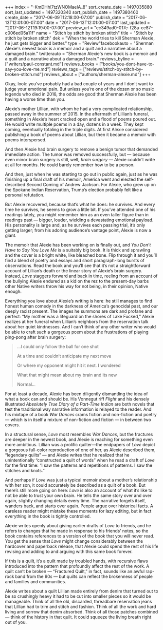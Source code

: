 +++
index = "-KmDHhI7tzWNOMaeIA_8"
sort_create_date = 1497035880
sort_last_updated = 1497320340
sort_publish_date = 1497380460
create_date = "2017-06-09T12:18:00-07:00"
publish_date = "2017-06-13T12:01:00-07:00"
date = "2017-06-13T12:01:00-07:00"
last_updated = "2017-06-12T19:19:00-07:00"
preview_url = "ec349ad0-017e-f28a-ce87-c006ed05a11f"
name = "Stitch by stitch by broken stitch"
title = "Stitch by stitch by broken stitch"
dek = "When the world tries to kill Sherman Alexie, he just gets bigger and better."
type = "Review"facebookauto = "Sherman Alexie's newest book is a memoir and a quilt and a narrative about a damaged brain."
twitterauto = "Sherman Alexie's new book is a memoir and a quilt and a narrative about a damaged brain."
reviews_byline = ["writers/paul-constant.md"]
reviews_books = ["books/you-dont-have-to-say-you-love-me.md"]
reviews_tags = ["reviews/stitch-by-stitch-by-broken-stitch.md"]
reviews_about = ["authors/sherman-alexie.md"]
+++

Okay, look: you’ve probably had a bad couple of years and I don’t want to judge your emotional pain. But unless you’re one of the dozen or so music legends who died in 2016, the odds are good that Sherman Alexie has been having a worse time than you. 

Alexie’s mother Lillian, with whom he had a very complicated relationship, passed away in the summer of 2015.  In the aftermath of Lillian’s funeral, something in Alexie’s heart cracked open and a flood of poems poured out. He would write multiple poems in a day, dozens in a week. They kept coming, eventually totaling in the triple digits. At first Alexie considered publishing a book of poems about Lillian, but then it became a memoir with poems interspersed.

And then Alexie had brain surgery to remove a benign tumor that demanded immediate action. The tumor was removed successfully, but — because even minor brain surgery is still, well, *brain surgery* — Alexie couldn’t write at all for months. He could barely remember how to be a person.

And then, just when he was starting to go out in public again, just as he was finishing up a final draft of his memoir, America went and elected the self-described Second Coming of Andrew Jackson. For Alexie, who grew up on the Spokane Indian Reservation, Trump’s election probably felt like a personal refutation. 

But Alexie recovered, because that’s what he does: he survives. And every time he survives, he seems to grow a little bit. If you’ve attended one of his readings lately, you might remember him as an even taller figure than in readings past — bigger, louder, wielding a devastating emotional payload. His personality is large and, as he survives each passing trial, it’s only getting larger; from his adoring audience’s vantage point, Alexie is now a giant. 

The memoir that Alexie has been working on is finally out, and *You Don’t Have to Say You Love Me* is a suitably big book. It is thick and sprawling and the cover is a bright white, like bleached bone. Flip through it and you’ll find a blend of poetry and essays and short paragraph-long bursts of observations. Read the book and you’ll see that it’s not a straightforward account of Lillian’s death or the linear story of Alexie’s brain surgery. Instead, *Love* staggers forward and back in time, reeling from an account of the bullying Alexie endured as a kid on the rez to the present-day barbs other Native writers throw his way for not being, in their opinion, Native enough.

Everything you love about Alexie’s writing is here: he still manages to find honest human comedy in the darkness of America’s genocidal past, and our deeply racist present. The images he summons are dark and profane and perfect: “My mother was a lifeguard on the shores of Lake Fucked,” Alexie realizes at her funeral when Lillian’s neighbors from the reservation talk about her quiet kindnesses. And I can’t think of any other writer who would be able to craft such a gorgeous poem about the frustrations of playing ping-pong after brain surgery:

<blockquote><p>…I could only follow the ball for one shot</p>
<p>At a time and couldn’t anticipate my next move</p>
<p>Or where my opponent might hit it next. I wondered</p>
<p></p>
<p>What that might mean about my brain and its new</p>
<p>Normal…</p></blockquote>

For at least a decade, Alexie has been diligently dismantling the idea of what a book can and should be. His Vonnegut riff *Flight* and his densely illustrated *Absolutely True Diary of a Part-Time Indian* are both novels that test the traditional way narrative information is relayed to the reader. And his mixtape of a book *War Dances* crams fiction and non-fiction and poetry — which is in itself a mixture of non-fiction and fiction — in between two covers.

In a structural sense, *Love* most resembles *War Dances*, but the fractures are deeper in the newest book, and Alexie is reaching for something even more ambitious. Lillian was a prolific quilter—the endpapers of *Love* depict a gorgeous full-color reproduction of one of her, as Alexie described them, “legendary quilts” — and Alexie writes that he realized that he unintentionally “constructed a quilt of words” when he read a draft of *Love* for the first time: “I saw the patterns and repetitions of patterns. I saw the stitches and knots.”

And perhaps if *Love* was just a typical memoir about a mother’s relationship with her son, it could accurately be described as a quilt of a book. But there’s still more going on here: *Love* is also an account of what it’s like to not be able to trust your own brain. He tells the same story over and over again, slightly changing details every time. The narrative forgets itself, wanders back, and starts over again. People argue over historical facts. A careless reader might mistake these moments for lazy editing, but in fact everything in the book is tightly controlled.

Alexie writes openly about giving earlier drafts of *Love* to friends, and he refers to changes that he made in response to his friends’ notes, so the book contains references to a version of the book that you will never read. You get the sense that *Love* might change considerably between the hardcover and paperback release, that Alexie could spend the rest of his life revising and adding to and arguing with this same book forever.

If this is a quilt, it’s a quilt made by troubled hands, with recursive flaws introduced into the pattern that profoundly affect the rest of the work. A quilt can’t be broken — “Fractured Quilt,” in fact, sounds like an awful rap-rock band from the 90s — but quilts can reflect the brokenness of people and families and communities. 

Alexie writes about a quilt Lillian made entirely from denim that turned out to be so crushingly heavy it had to be cut into smaller pieces so it would be manageable. Think of all the old, discarded, threadbare reservation jeans that Lillian had to trim and stitch and fashion. Think of all the work and hard living and sorrow that denim absorbed. Think of all those patches combined — think of the history in that quilt. It could squeeze the living breath right out of you.
